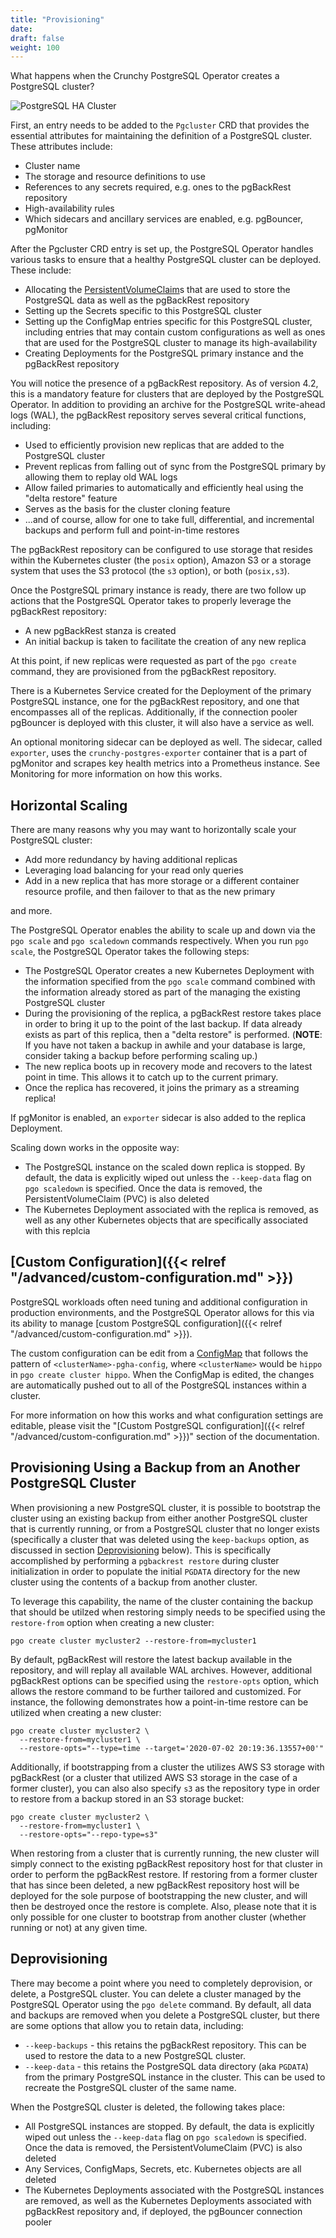 ```yaml
---
title: "Provisioning"
date:
draft: false
weight: 100
---
```


What happens when the Crunchy PostgreSQL Operator creates a PostgreSQL cluster?

![PostgreSQL HA Cluster](../images/postgresql-cluster-ha-s3.png)

First, an entry needs to be added to the `Pgcluster` CRD that provides the
essential attributes for maintaining the definition of a PostgreSQL cluster.
These attributes include:

- Cluster name
- The storage and resource definitions to use
- References to any secrets required, e.g. ones to the pgBackRest repository
- High-availability rules
- Which sidecars and ancillary services are enabled, e.g. pgBouncer, pgMonitor

After the Pgcluster CRD entry is set up, the PostgreSQL Operator handles various
tasks to ensure that a healthy PostgreSQL cluster can be deployed. These
include:

- Allocating the [PersistentVolumeClaim](https://kubernetes.io/docs/concepts/storage/persistent-volumes/#persistentvolumeclaims)s
that are used to store the PostgreSQL data as well as the pgBackRest repository
- Setting up the Secrets specific to this PostgreSQL cluster
- Setting up the ConfigMap entries specific for this PostgreSQL cluster,
including entries that may contain custom configurations as well as ones that
are used for the PostgreSQL cluster to manage its high-availability
- Creating Deployments for the PostgreSQL primary instance and the pgBackRest
repository

You will notice the presence of a pgBackRest repository. As of version 4.2, this
is a mandatory feature for clusters that are deployed by the PostgreSQL
Operator. In addition to providing an archive for the PostgreSQL write-ahead
logs (WAL), the pgBackRest repository serves several critical functions,
including:

- Used to efficiently provision new replicas that are added to the PostgreSQL
cluster
- Prevent replicas from falling out of sync from the PostgreSQL primary by
allowing them to replay old WAL logs
- Allow failed primaries to automatically and efficiently heal using the
"delta restore" feature
- Serves as the basis for the cluster cloning feature
- ...and of course, allow for one to take full, differential, and incremental
backups and perform full and point-in-time restores

The pgBackRest repository can be configured to use storage that resides within
the Kubernetes cluster (the `posix` option), Amazon S3 or a storage system that
uses the S3 protocol (the `s3` option), or both (`posix,s3`).

Once the PostgreSQL primary instance is ready, there are two follow up actions
that the PostgreSQL Operator takes to properly leverage the pgBackRest
repository:

- A new pgBackRest stanza is created
- An initial backup is taken to facilitate the creation of any new replica

At this point, if new replicas were requested as part of the `pgo create`
command, they are provisioned from the pgBackRest repository.

There is a Kubernetes Service created for the Deployment of the primary
PostgreSQL instance, one for the pgBackRest repository, and one that encompasses
all of the replicas. Additionally, if the connection pooler pgBouncer is
deployed with this cluster, it will also have a service as well.

An optional monitoring sidecar can be deployed as well. The sidecar, called
`exporter`, uses the `crunchy-postgres-exporter` container that is a part of pgMonitor and
scrapes key health metrics into a Prometheus instance. See Monitoring for more
information on how this works.

## Horizontal Scaling

There are many reasons why you may want to horizontally scale your PostgreSQL
cluster:

- Add more redundancy by having additional replicas
- Leveraging load balancing for your read only queries
- Add in a new replica that has more storage or a different container resource
profile, and then failover to that as the new primary

and more.

The PostgreSQL Operator enables the ability to scale up and down via the
`pgo scale` and `pgo scaledown` commands respectively. When you run `pgo scale`,
the PostgreSQL Operator takes the following steps:

- The PostgreSQL Operator creates a new Kubernetes Deployment with the
information specified from the `pgo scale` command combined with the information
already stored as part of the managing the existing PostgreSQL cluster
- During the provisioning of the replica, a pgBackRest restore takes place in
order to bring it up to the point of the last backup. If data already exists
as part of this replica, then a "delta restore" is performed. (**NOTE**: If you
have not taken a backup in awhile and your database is large, consider taking a
backup before performing scaling up.)
- The new replica boots up in recovery mode and recovers to the latest point in
time. This allows it to catch up to the current primary.
- Once the replica has recovered, it joins the primary as a streaming replica!

If pgMonitor is enabled, an `exporter` sidecar is also added to the replica
Deployment.

Scaling down works in the opposite way:

- The PostgreSQL instance on the scaled down replica is stopped. By default, the
data is explicitly wiped out unless the `--keep-data` flag on `pgo scaledown` is
specified. Once the data is removed, the PersistentVolumeClaim (PVC) is also
deleted
- The Kubernetes Deployment associated with the replica is removed, as well as
any other Kubernetes objects that are specifically associated with this replcia

## [Custom Configuration]({{< relref "/advanced/custom-configuration.md" >}})

PostgreSQL workloads often need tuning and additional configuration in production
environments, and the PostgreSQL Operator allows for this via its ability to
manage [custom PostgreSQL configuration]({{< relref "/advanced/custom-configuration.md" >}}).

The custom configuration can be edit from a [ConfigMap](https://kubernetes.io/docs/concepts/configuration/configmap/)
that follows the pattern of `<clusterName>-pgha-config`, where `<clusterName>`
would be `hippo` in `pgo create cluster hippo`. When the ConfigMap is edited,
the changes are automatically pushed out to all of the PostgreSQL instances
within a cluster.

For more information on how this works and what configuration settings are
editable, please visit the "[Custom PostgreSQL configuration]({{< relref "/advanced/custom-configuration.md" >}})"
section of the documentation.

## Provisioning Using a Backup from an Another PostgreSQL Cluster

When provisioning a new PostgreSQL cluster, it is possible to bootstrap the cluster using an
existing backup from either another PostgreSQL cluster that is currently running, or from a
PostgreSQL cluster that no longer exists (specifically a cluster that was deleted using the
 `keep-backups` option, as discussed in section [Deprovisioning](#deprovisioning) below).  This
is specifically accomplished by performing a `pgbackrest restore`  during cluster initialization
in order to populate the initial `PGDATA` directory for the new cluster using the contents of a
backup from another cluster.

To leverage this capability, the name of the cluster containing the backup that should be utilzed
when restoring simply needs to be specified using the `restore-from`  option when creating a new
cluster:

```shell
pgo create cluster mycluster2 --restore-from=mycluster1
```

By default, pgBackRest will restore the latest backup available in the repository, and will replay
all available WAL archives.  However, additional pgBackRest options can be specified using the
`restore-opts` option, which allows the restore command to be further tailored and customized.  For
instance, the following demonstrates how a point-in-time restore can be utilized when creating a
new cluster:

```shell
pgo create cluster mycluster2 \
  --restore-from=mycluster1 \
  --restore-opts="--type=time --target='2020-07-02 20:19:36.13557+00'"
```

Additionally, if bootstrapping from a cluster the utilizes AWS S3 storage with pgBackRest (or a
cluster that utilized AWS S3 storage in the case of a former cluster), you can also also specify
`s3` as the repository type in order to restore from a backup stored in an S3 storage bucket:

```shell
pgo create cluster mycluster2 \
  --restore-from=mycluster1 \
  --restore-opts="--repo-type=s3"
```

When restoring from a cluster that is currently running, the new cluster will simply connect to
the existing pgBackRest repository host for that cluster in order to perform the pgBackRest
restore.  If restoring from a former cluster that has since been deleted, a new pgBackRest
repository host will be deployed for the sole purpose of bootstrapping the new cluster, and will
then be destroyed once the restore is complete.  Also, please note that it is only possible for
one cluster to bootstrap from another cluster (whether running or not) at any given time.

## Deprovisioning

There may become a point where you need to completely deprovision, or delete, a
PostgreSQL cluster. You can delete a cluster managed by the PostgreSQL Operator
using the `pgo delete` command. By default, all data and backups are removed
when you delete a PostgreSQL cluster, but there are some options that allow you
to retain data, including:

- `--keep-backups` - this retains the pgBackRest repository. This can be used to
restore the data to a new PostgreSQL cluster.
- `--keep-data` - this retains the PostgreSQL data directory (aka `PGDATA`) from
the primary PostgreSQL instance in the cluster. This can be used to recreate the
PostgreSQL cluster of the same name.

When the PostgreSQL cluster is deleted, the following takes place:

- All PostgreSQL instances are stopped. By default, the data is explicitly wiped
out unless the `--keep-data` flag on `pgo scaledown` is specified. Once the data
is removed, the PersistentVolumeClaim (PVC) is also deleted
- Any Services, ConfigMaps, Secrets, etc. Kubernetes objects are all deleted
- The Kubernetes Deployments associated with the PostgreSQL instances are
removed, as well as the Kubernetes Deployments associated with pgBackRest
repository and, if deployed, the pgBouncer connection pooler
